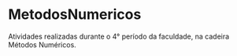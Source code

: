 # MetodosNumericos
Atividades realizadas durante o 4° período da faculdade, na cadeira Métodos Numéricos.
